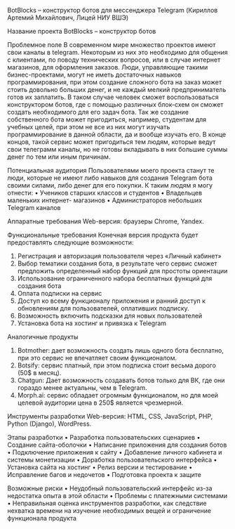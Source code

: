 BotBlocks – конструктор ботов для мессенджера Telegram
(Кириллов Артемий Михайлович, Лицей НИУ ВШЭ)

Название проекта
BotBlocks – конструктор ботов

Проблемное поле
В современном мире множество проектов имеют свои каналы в telegram. Некоторым из них это необходимо для общения с клиентами, по поводу технических вопросов, или в случае интернет магазинов, для оформления заказов. Люди, управляющие такими бизнес-проектами, могут не иметь достаточных навыков программирования, при этом создание сложного бота на заказ может стоить довольно больших денег, и не каждый мелкий предприниматель готов их заплатить. В таком случае человек сможет воспользоваться конструктором ботов, где с помощью различных блок-схем он сможет создать необходимого для его задач бота. Так же создание собственного бота может пригодиться, например, студентам для учебных целей, при этом не все из них могут изучать программирование в данной области, да и вообще изучать его. В конце концов, такой сервис может пригодиться тем людям, которые ведут свои телеграмм каналы, но не готовы вкладывать в них большие суммы денег по тем или иным причинам.

Потенциальная аудитория
Пользователями моего проекта станут те люди, которые не имеют либо навыков для создания Telegram бота своими силами, либо денег для его покупки. К таким людям я могу отнести:
•	Учеников старших классов и студентов
•	Владельцев маленьких интернет- магазинов
•	Администраторов небольших Telegram каналов

Аппаратные требования
Web-версия: браузеры Chrome, Yandex.

Функциональные требования
Конечная версия продукта будет предоставлять следующие возможности:
1.	Регистрация и авторизация пользователя через «Личный кабинет»
2.	Выбор тематики создания бота, в результате чего сервис сможет предложить определенный набор функций для простоты ориентации
3.	Использование ограниченного набора бесплатных функций для создания бота
4.	Оплата подписки на сервис
5.	Доступ ко всему функционалу приложения и ранний доступ к обновлениям для пользователей, оплативших подписку.
6.	Возможность включить подсказки для новых пользователей
7.	Установка бота на хостинг и привязка к Telegram

Аналогичные продукты
1.	Botmother: дает возможность создать лишь одного бота бесплатно, при это сервис не впечатляет своим функционалом.
2.	Botsify: сервис платный, при этом подписка стоит весьма дорого (50$ в месяц).
3.	Chatgun: Дает возможность создавать ботов только для ВК, где они гораздо менее актуальны, чем в Telegram.
4.	Morph.ai: сервис обладает огромным функционалом, но для моей целевой аудитории цена в 250$ является чрезмерной.

Инструменты разработки
Web-версия: HTML, CSS, JavaScript, PHP, Python (Django), WordPress.

Этапы разработки
•	Разработка пользовательских сценариев
•	Создание сайта-оболочки
•	Написание приложения для создания ботов
•	Подключение приложения к сайту
•	Добавление личного кабинета и системы монетизации
•	Доработка пользовательского интерфейса
•	Установка сайта на хостинг
•	Релиз версии и тестирование
•	Исправление багов и недочетов
•	Подготовка проекта к защите

Возможные риски
•	Неудобный пользовательский интерфейс из-за недостатка опыта в этой области
•	Проблемы с платежными системами
•	Неправильная оценка инструментов разработки, как следствие нехватка времени на изучение необходимых вещей и ограничение функционала продукта

